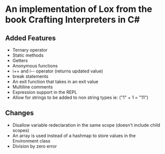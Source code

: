 # An implementation of Lox from the book Crafting Interpreters in C#
## Added Features
- Ternary operator
- Static methods
- Getters
- Anonymous functions
- i++ and i-- operator (returns updated value)
- break statements
- An exit function that takes in an exit value
- Multiline comments
- Expression support in the REPL
- Allow for strings to be added to non string types ie: ("1" + 1 = "11")
## Changes
- Disallow variable redeclaration in the same scope (doesn't include child scopes)
- An array is used instead of a hashmap to store values in the Environment class
- Division by zero error
